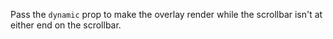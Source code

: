 Pass the `dynamic` prop to make the overlay render while the scrollbar isn't at either end on the scrollbar.